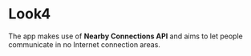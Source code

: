 # Look4

The app makes use of **Nearby Connections API** and aims to let people communicate in no Internet connection areas.
